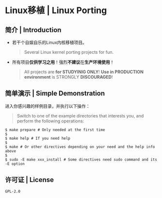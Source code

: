 # Linux移植 | Linux Porting

## 简介 | Introduction

* 若干个自娱自乐的Linux内核移植项目。
    > Several Linux kernel porting projects for fun.

* 所有项目**仅供学习之用**！强烈**不建议**在**生产环境使用**！
    > All projects are **for STUDYINIG ONLY**!
    **Use in PRODUCTION environment** is STRONGLY **DISCOURAGED**!

## 简单演示 | Simple Demonstration

进入你感兴趣的样例目录，并执行以下操作：

> Switch to one of the example directories that interests you,
and perform the following operations:

````
$ make prepare # Only needed at the first time
$
$ make help # If you need help
$
$ make # Or other directives depending on your need and the help info above
$
$ sudo -E make xxx_install # Some directives need sudo command and its -E option
````

## 许可证 | License

`GPL-2.0`

